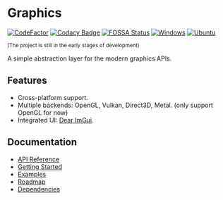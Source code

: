# Graphics
[![CodeFactor](https://www.codefactor.io/repository/github/shenmian/graphics/badge)](https://www.codefactor.io/repository/github/shenmian/graphics)
[![Codacy Badge](https://app.codacy.com/project/badge/Grade/422b087dd2534010ba3d005c39ec0567)](https://www.codacy.com/gh/ShenMian/Graphics/dashboard?utm_source=github.com&amp;utm_medium=referral&amp;utm_content=ShenMian/Graphics&amp;utm_campaign=Badge_Grade)
[![FOSSA Status](https://app.fossa.com/api/projects/git%2Bgithub.com%2FShenMian%2FGraphics.svg?type=shield)](https://app.fossa.com/projects/git%2Bgithub.com%2FShenMian%2FGraphics?ref=badge_shield)
[![Windows](https://github.com/ShenMian/Graphics/actions/workflows/windows.yml/badge.svg?branch=main)](https://github.com/ShenMian/Graphics/actions/workflows/windows.yml)
[![Ubuntu](https://github.com/ShenMian/Graphics/actions/workflows/ubuntu.yml/badge.svg?branch=main)](https://github.com/ShenMian/Graphics/actions/workflows/ubuntu.yml)

<sub>(The project is still in the early stages of development)</sub>

A simple abstraction layer for the modern graphics APIs.

## Features
- Cross-platform support.
- Multiple backends: OpenGL, Vulkan, Direct3D, Metal. (only support OpenGL for now)
- Integrated UI: [Dear ImGui](https://github.com/ocornut/imgui).

## Documentation
- [API Reference](https://shenmian.github.io/Graphics/index.html)
- [Getting Started](https://shenmian.github.io/Graphics/_getting_started.html)
- [Examples](https://github.com/ShenMian/Graphics/blob/main/Examples/README.md)
- [Roadmap](https://trello.com/b/qpehnqDv/graphics)
- [Dependencies](https://github.com/ShenMian/Graphics/blob/main/Deps/README.md)
